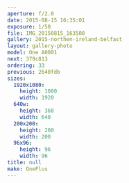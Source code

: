 ```yaml
---
aperture: f/2.0
date: 2015-08-15 16:35:01
exposure: 1/50
file: IMG_20150815_163500
gallery: 2015-northen-ireland-belfast
layout: gallery-photo
model: One A0001
next: 379c813
ordering: 33
previous: 2640fdb
sizes:
  1920x1080:
    height: 1080
    width: 1920
  640w:
    height: 360
    width: 640
  200x200:
    height: 200
    width: 200
  96x96:
    height: 96
    width: 96
title: null
make: OnePlus
---
```

